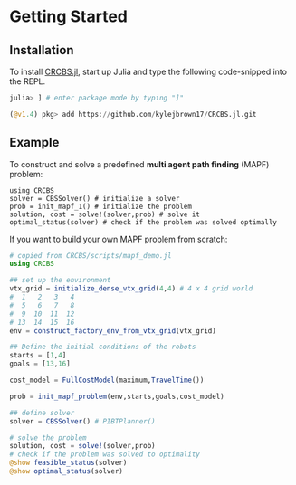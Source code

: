 # Getting Started

## Installation

To install
[CRCBS.jl](https://github.com/kylejbrown17/CRCBS.jl), start up
Julia and type the following code-snipped into the REPL.

```julia
julia> ] # enter package mode by typing "]"

(@v1.4) pkg> add https://github.com/kylejbrown17/CRCBS.jl.git
```

## Example

To construct and solve a predefined **multi agent path finding** (MAPF) problem:

```@repl
using CRCBS
solver = CBSSolver() # initialize a solver
prob = init_mapf_1() # initialize the problem
solution, cost = solve!(solver,prob) # solve it
optimal_status(solver) # check if the problem was solved optimally
```

If you want to build your own MAPF problem from scratch:

```julia
# copied from CRCBS/scripts/mapf_demo.jl
using CRCBS

## set up the environment
vtx_grid = initialize_dense_vtx_grid(4,4) # 4 x 4 grid world
#  1   2   3   4
#  5   6   7   8
#  9  10  11  12
# 13  14  15  16
env = construct_factory_env_from_vtx_grid(vtx_grid)

## Define the initial conditions of the robots
starts = [1,4]
goals = [13,16]

cost_model = FullCostModel(maximum,TravelTime())

prob = init_mapf_problem(env,starts,goals,cost_model)

## define solver
solver = CBSSolver() # PIBTPlanner()

# solve the problem
solution, cost = solve!(solver,prob)
# check if the problem was solved to optimality
@show feasible_status(solver)
@show optimal_status(solver)
```